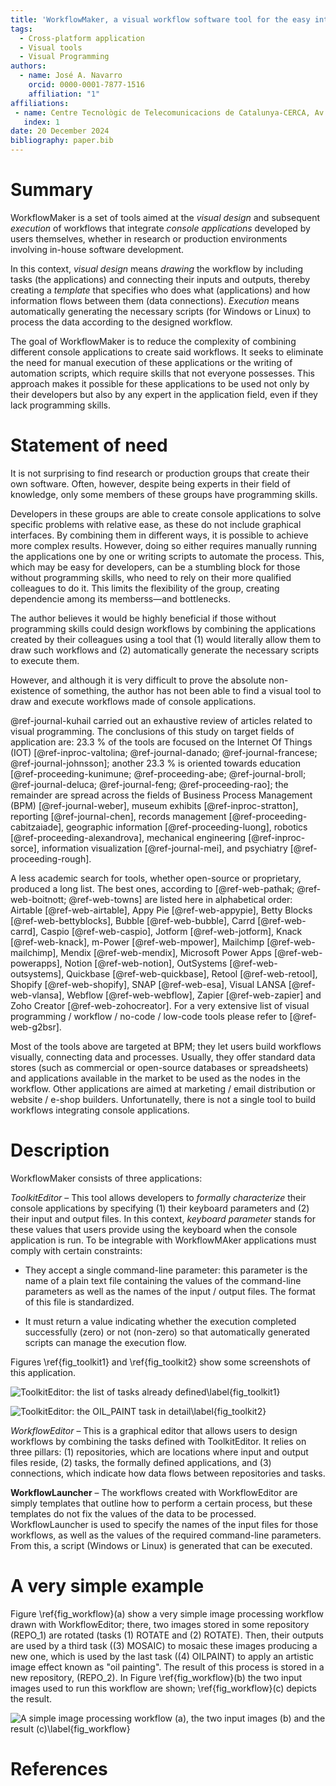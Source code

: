 ```yaml
---
title: 'WorkflowMaker, a visual workflow software tool for the easy integration of self-developed applications'
tags:
  - Cross-platform application
  - Visual tools
  - Visual Programming
authors:
  - name: José A. Navarro
    orcid: 0000-0001-7877-1516
    affiliation: "1" 
affiliations:
 - name: Centre Tecnològic de Telecomunicacions de Catalunya-CERCA, Av. Carl Friedrich Gauss 7, Castelldefels, 08860, Spain
   index: 1
date: 20 December 2024
bibliography: paper.bib
---
```


# Summary

WorkflowMaker is a set of tools aimed at the *visual design* and subsequent *execution* of
workflows that integrate *console applications* developed by users themselves, whether in
research or production environments involving in-house software development.

In this context, *visual design* means *drawing* the workflow by including tasks (the
applications) and connecting their inputs and outputs, thereby creating a *template* that
specifies who does what (applications) and how information flows between them
(data connections). *Execution* means automatically generating the necessary scripts
(for Windows or Linux) to process the data according to the designed workflow.

The goal of WorkflowMaker is to reduce the complexity of combining different console
applications to create said workflows. It seeks to eliminate the need for manual
execution of these applications or the writing of automation scripts, which require skills
that not everyone possesses. This approach makes it possible for these applications to be used
not only by their developers but also by any expert in the application field, even if they
lack programming skills.

# Statement of need

It is not surprising to find research or production groups that create their own software.
Often, however, despite being experts in their field of knowledge, only some members of
these groups have programming skills.

Developers in these groups are able to create console applications to solve specific problems
with relative ease, as these do not include graphical interfaces. By combining them in
different ways, it is possible to achieve more complex results. However, doing so either
requires manually running the applications one by one or writing scripts to automate the
process. This, which may be easy for developers, can be a stumbling block for those without
programming skills, who need to rely on their more qualified colleagues to do it.  This limits
the flexibility of the group, creating dependencie among its memberss&mdash;and bottlenecks.

The author believes it would be highly beneficial if those without programming skills
could design workflows by combining the applications created by their colleagues using a tool
that (1) would literally allow them to draw such workflows and (2) automatically generate the
necessary scripts to execute them.

However, and although it is very difficult to prove the absolute non-existence of something, the 
author has not been able to find a visual tool to draw and execute workflows made of console
applications.

@ref-journal-kuhail carried out an exhaustive review of articles related to visual programming.
The conclusions of this study on target fields of application are: 23.3 % of the tools are
focused on the Internet Of Things (IOT) 
[@ref-inproc-valtolina; @ref-journal-danado; @ref-journal-francese; @ref-journal-johnsson];
another 23.3 % is oriented towards education
[@ref-proceeding-kunimune; @ref-proceeding-abe; @ref-journal-broll; @ref-journal-deluca; @ref-journal-feng; @ref-proceeding-rao];
the remainder are spread across the fields of Business Process Management (BPM)
[@ref-journal-weber], museum exhibits [@ref-inproc-stratton], reporting [@ref-journal-chen],
records management [@ref-proceeding-cabitzaiade], geographic information [@ref-proceeding-luong],
robotics [@ref-proceeding-alexandrova], mechanical engineering [@ref-inproc-sorce], information
visualization [@ref-journal-mei], and psychiatry [@ref-proceeding-rough]. 

A less academic search for tools, whether open-source or proprietary, 
produced a long list. The best ones, according to 
[@ref-web-pathak; @ref-web-boitnott; @ref-web-towns] are listed here in alphabetical order:
Airtable [@ref-web-airtable], Appy Pie [@ref-web-appypie], Betty Blocks [@ref-web-bettyblocks],
Bubble [@ref-web-bubble], Carrd [@ref-web-carrd], Caspio [@ref-web-caspio], Jotform
[@ref-web-jotform], Knack [@ref-web-knack], m-Power [@ref-web-mpower], Mailchimp
[@ref-web-mailchimp], Mendix [@ref-web-mendix], Microsoft Power Apps [@ref-web-powerapps],
Notion [@ref-web-notion], OutSystems [@ref-web-outsystems], Quickbase [@ref-web-quickbase],
Retool [@ref-web-retool], Shopify [@ref-web-shopify], SNAP [@ref-web-esa], Visual LANSA
[@ref-web-vlansa], Webflow [@ref-web-webflow], Zapier [@ref-web-zapier] and  Zoho Creator
[@ref-web-zohocreator]. For a very extensive list of visual programming / workflow / no-code /
low-code tools please refer to [@ref-web-g2bsr].

Most of the tools above are targeted at BPM; they let users build workflows visually, connecting 
data and processes. Usually, they offer standard data stores (such as commercial or open-source 
databases or spreadsheets) and applications available in the market to be used as the nodes in 
the workflow. Other applications are aimed at marketing / email distribution or website / e-shop 
builders. Unfortunatelly, there is not a single tool to build workflows integrating console
applications.

# Description

WorkflowMaker consists of three applications:

*ToolkitEditor* – This tool allows developers to *formally characterize* their console
applications by specifying (1) their keyboard parameters and (2) their input and output files.
In this context, *keyboard parameter* stands for these values that users provide using the
keyboard when the console application is run. To be integrable with WorkflowMAker applications
must comply with certain constraints:

  * They accept a single command-line parameter: this parameter is the name of a plain text file
    containing the values of the command-line parameters as well as the names of the input /
    output files. The format of this file is standardized.

  * It must return a value indicating whether the execution completed successfully (zero) or not
    (non-zero) so that automatically generated scripts can manage the execution flow.

Figures \ref{fig_toolkit1} and \ref{fig_toolkit2} show some screenshots of this application.

![ToolkitEditor: the list of tasks already defined\label{fig_toolkit1}](figure_toolkit1.png)

![ToolkitEditor: the OIL_PAINT task in detail\label{fig_toolkit2}](figure_toolkit2.png)

*WorkflowEditor* – This is a graphical editor that allows users to design workflows by combining
the tasks defined with ToolkitEditor. It relies on three pillars: (1) repositories, which are
locations where input and output files reside, (2) tasks, the formally defined applications, and
(3) connections, which indicate how data flows between repositories and tasks.

**WorkflowLauncher** – The workflows created with WorkflowEditor are simply templates that
outline how to perform a certain process, but these templates do not fix the values of the data
to be processed. WorkflowLauncher is used to specify the names of the input files for those workflows, as well as the values of the required command-line parameters. From this, a script
(Windows or Linux) is generated that can be executed.

# A very simple example

Figure \ref{fig_workflow}(a) show a very simple image processing workflow drawn with WorkflowEditor; there, two images stored in some repository (REPO_1) are rotated (tasks (1) ROTATE and (2) ROTATE). Then, their outputs are used by a third task ((3) MOSAIC) to mosaic these images producing a new one, which is used by the last task ((4) OILPAINT) to apply an
artistic image effect known as "oil painting". The result of this process is stored in
a new repository, (REPO_2). In Figure \ref{fig_workflow}(b) the two input images used to
run this workflow are shown; \ref{fig_workflow}(c) depicts the result.

![A simple image processing workflow (a), the two input images (b) and the result (c)\label{fig_workflow}](figure_workflow.png)

# References
